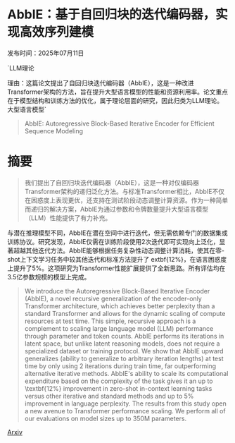 # AbbIE：基于自回归块的迭代编码器，实现高效序列建模

发布时间：2025年07月11日

`LLM理论

理由：这篇论文提出了自回归块迭代编码器（AbbIE），这是一种改进Transformer架构的方法，旨在提升大型语言模型的性能和资源利用率。论文重点在于模型结构和训练方法的优化，属于理论层面的研究，因此归类为LLM理论。` `大型语言模型`

> AbbIE: Autoregressive Block-Based Iterative Encoder for Efficient Sequence Modeling

# 摘要

> 我们提出了自回归块迭代编码器（AbbIE），这是一种对仅编码器Transformer架构的递归泛化方法。与标准Transformer相比，AbbIE不仅在困惑度上表现更优，还支持在测试阶段动态调整计算资源。作为一种简单而递归的解决方案，AbbIE为通过参数和令牌数量提升大型语言模型（LLM）性能提供了有力补充。

与潜在推理模型不同，AbbIE在潜在空间中进行迭代，但无需依赖专门的数据集或训练协议。研究发现，AbbIE仅需在训练阶段使用2次迭代即可实现向上泛化，显著超越其他迭代方法。AbbIE能够根据任务复杂性动态调整计算消耗，使其在零-shot上下文学习任务中较其他迭代和标准方法提升了	extbf{12\%}，在语言困惑度上提升了5\%。这项研究为Transformer性能扩展提供了全新思路。所有评估均在3.5亿参数规模的模型上完成。

> We introduce the Autoregressive Block-Based Iterative Encoder (AbbIE), a novel recursive generalization of the encoder-only Transformer architecture, which achieves better perplexity than a standard Transformer and allows for the dynamic scaling of compute resources at test time. This simple, recursive approach is a complement to scaling large language model (LLM) performance through parameter and token counts. AbbIE performs its iterations in latent space, but unlike latent reasoning models, does not require a specialized dataset or training protocol. We show that AbbIE upward generalizes (ability to generalize to arbitrary iteration lengths) at test time by only using 2 iterations during train time, far outperforming alternative iterative methods. AbbIE's ability to scale its computational expenditure based on the complexity of the task gives it an up to \textbf{12\%} improvement in zero-shot in-context learning tasks versus other iterative and standard methods and up to 5\% improvement in language perplexity. The results from this study open a new avenue to Transformer performance scaling. We perform all of our evaluations on model sizes up to 350M parameters.

[Arxiv](https://arxiv.org/abs/2507.08567)